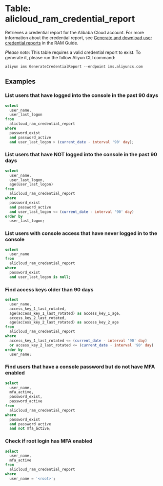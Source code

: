 # Table: alicloud_ram_credential_report

Retrieves a credential report for the Alibaba Cloud account. For more
information about the credential report, see [Generate and download user
credential
reports](https://partners-intl.aliyun.com/help/doc-detail/143477.htm) in the
RAM Guide.

_Please note_: This table requires a valid credential report to exist. To
generate it, please run the follow Aliyun CLI command:

`aliyun ims GenerateCredentialReport --endpoint ims.aliyuncs.com`

## Examples

### List users that have logged into the console in the past 90 days

```sql
select
  user_name,
  user_last_logon
from
  alicloud_ram_credential_report
where
  password_exist
  and password_active
  and user_last_logon > (current_date - interval '90' day);
```

### List users that have NOT logged into the console in the past 90 days

```sql
select
  user_name,
  user_last_logon,
  age(user_last_logon)
from
  alicloud_ram_credential_report
where
  password_exist
  and password_active
  and user_last_logon <= (current_date - interval '90' day)
order by
  user_last_logon;
```

### List users with console access that have never logged in to the console

```sql
select
  user_name
from
  alicloud_ram_credential_report
where
  password_exist
  and user_last_logon is null;
```

### Find access keys older than 90 days

```sql
select
  user_name,
  access_key_1_last_rotated,
  age(access_key_1_last_rotated) as access_key_1_age,
  access_key_2_last_rotated,
  age(access_key_2_last_rotated) as access_key_2_age
from
  alicloud_ram_credential_report
where
  access_key_1_last_rotated <= (current_date - interval '90' day)
  or access_key_2_last_rotated <= (current_date - interval '90' day)
order by
  user_name;
```

### Find users that have a console password but do not have MFA enabled

```sql
select
  user_name,
  mfa_active,
  password_exist,
  password_active
from
  alicloud_ram_credential_report
where
  password_exist
  and password_active
  and not mfa_active;
```

### Check if root login has MFA enabled

```sql
select
  user_name,
  mfa_active
from
  alicloud_ram_credential_report
where
  user_name = '<root>';
```
